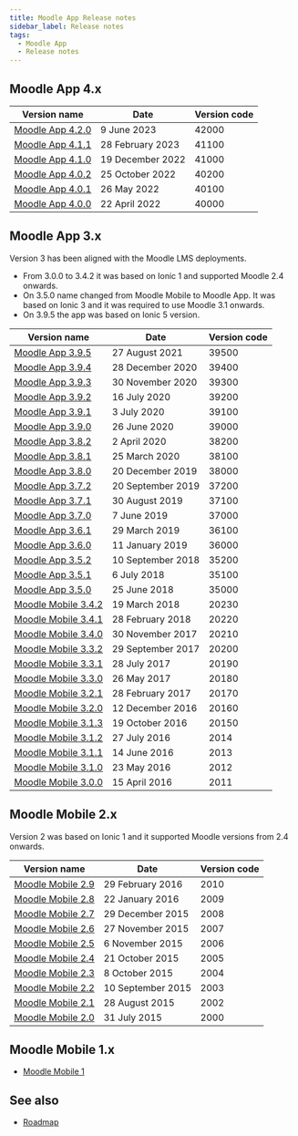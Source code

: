 ```yaml
---
title: Moodle App Release notes
sidebar_label: Release notes
tags:
  - Moodle App
  - Release notes
---
```


## Moodle App 4.x

| **Version name** | **Date** | **Version code** |
|---|---|---|
| [Moodle App 4.2.0](./app_releases/v4/v4.2.0) |  9 June 2023 | 42000 |
| [Moodle App 4.1.1](./app_releases/v4/v4.1.1) | 28 February 2023 | 41100 |
| [Moodle App 4.1.0](./app_releases/v4/v4.1.0) | 19 December 2022 | 41000 |
| [Moodle App 4.0.2](./app_releases/v4/v4.0.2) | 25 October 2022 | 40200 |
| [Moodle App 4.0.1](./app_releases/v4/v4.0.1) | 26 May 2022 | 40100 |
| [Moodle App 4.0.0](./app_releases/v4/v4.0.0) | 22 April 2022 | 40000 |

## Moodle App 3.x

Version 3 has been aligned with the Moodle LMS deployments.

- From 3.0.0 to 3.4.2 it was based on Ionic 1 and supported Moodle 2.4 onwards.
- On 3.5.0 name changed from Moodle Mobile to Moodle App. It was based on Ionic 3 and it was required to use Moodle 3.1 onwards.
- On 3.9.5 the app was based on Ionic 5 version.

| **Version name** | **Date** | **Version code** |
|---|---|---|
| [Moodle App 3.9.5](./app_releases/v3/v3.9.5) | 27 August 2021 | 39500 |
| [Moodle App 3.9.4](./app_releases/v3/v3.9.4) | 28 December 2020 | 39400 |
| [Moodle App 3.9.3](./app_releases/v3/v3.9.3) | 30 November 2020 | 39300 |
| [Moodle App 3.9.2](./app_releases/v3/v3.9.2) | 16 July 2020 | 39200 |
| [Moodle App 3.9.1](./app_releases/v3/v3.9.1) | 3 July 2020 | 39100 |
| [Moodle App 3.9.0](./app_releases/v3/v3.9.0) | 26 June 2020 | 39000 |
| [Moodle App 3.8.2](./app_releases/v3/v3.8.2) | 2 April 2020 | 38200 |
| [Moodle App 3.8.1](./app_releases/v3/v3.8.1) | 25 March 2020 | 38100 |
| [Moodle App 3.8.0](./app_releases/v3/v3.8.0) | 20 December 2019 | 38000 |
| [Moodle App 3.7.2](./app_releases/v3/v3.7.2) | 20 September 2019 | 37200 |
| [Moodle App 3.7.1](./app_releases/v3/v3.7.1) | 30 August 2019 | 37100 |
| [Moodle App 3.7.0](./app_releases/v3/v3.7.0) | 7 June 2019 | 37000 |
| [Moodle App 3.6.1](./app_releases/v3/v3.6.1) | 29 March 2019 | 36100 |
| [Moodle App 3.6.0](./app_releases/v3/v3.6.0) | 11 January 2019 | 36000 |
| [Moodle App 3.5.2](./app_releases/v3/v3.5.2) | 10 September 2018 | 35200 |
| [Moodle App 3.5.1](./app_releases/v3/v3.5.1) | 6 July 2018 | 35100 |
| [Moodle App 3.5.0](./app_releases/v3/v3.5.0) | 25 June 2018 | 35000 |
| [Moodle Mobile 3.4.2](./app_releases/v3/v3.4.2) | 19 March 2018 | 20230 |
| [Moodle Mobile 3.4.1](./app_releases/v3/v3.4.1) | 28 February 2018 | 20220 |
| [Moodle Mobile 3.4.0](./app_releases/v3/v3.4.0) | 30 November 2017 | 20210 |
| [Moodle Mobile 3.3.2](./app_releases/v3/v3.3.2) | 29 September 2017 | 20200 |
| [Moodle Mobile 3.3.1](./app_releases/v3/v3.3.1) | 28 July 2017 | 20190 |
| [Moodle Mobile 3.3.0](./app_releases/v3/v3.3.0) | 26 May 2017 | 20180 |
| [Moodle Mobile 3.2.1](./app_releases/v3/v3.2.1) | 28 February 2017 | 20170 |
| [Moodle Mobile 3.2.0](./app_releases/v3/v3.2.0) | 12 December 2016 | 20160 |
| [Moodle Mobile 3.1.3](./app_releases/v3/v3.1.3) | 19 October 2016 | 20150 |
| [Moodle Mobile 3.1.2](./app_releases/v3/v3.1.2) | 27 July 2016 | 2014 |
| [Moodle Mobile 3.1.1](./app_releases/v3/v3.1.1) | 14 June 2016 | 2013 |
| [Moodle Mobile 3.1.0](./app_releases/v3/v3.1.0) | 23 May 2016 | 2012 |
| [Moodle Mobile 3.0.0](./app_releases/v3/v3.0.0) | 15 April 2016 | 2011 |

## Moodle Mobile 2.x

Version 2 was based on Ionic 1 and it supported Moodle versions from 2.4 onwards.

| **Version name** | **Date** | **Version code** |
|---|---|---|
| [Moodle Mobile 2.9](./app_releases/v2/v2.9) | 29 February 2016 | 2010 |
| [Moodle Mobile 2.8](./app_releases/v2/v2.8) | 22 January 2016 | 2009 |
| [Moodle Mobile 2.7](./app_releases/v2/v2.7) | 29 December 2015 | 2008 |
| [Moodle Mobile 2.6](./app_releases/v2/v2.6) | 27 November 2015 | 2007 |
| [Moodle Mobile 2.5](./app_releases/v2/v2.5) | 6 November 2015 | 2006 |
| [Moodle Mobile 2.4](./app_releases/v2/v2.4) | 21 October 2015 | 2005 |
| [Moodle Mobile 2.3](./app_releases/v2/v2.3) | 8 October 2015 | 2004 |
| [Moodle Mobile 2.2](./app_releases/v2/v2.2) | 10 September 2015 | 2003 |
| [Moodle Mobile 2.1](./app_releases/v2/v2.1) | 28 August 2015 | 2002 |
| [Moodle Mobile 2.0](./app_releases/v2/v2.0) | 31 July 2015 | 2000 | |

## Moodle Mobile 1.x

- [Moodle Mobile 1](./app_releases/v1.x)

## See also

- [Roadmap](./community/roadmap.md)
